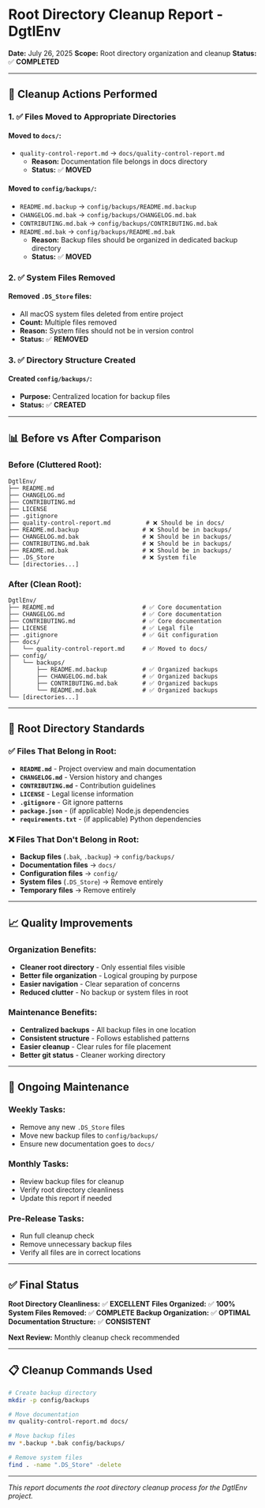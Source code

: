 # Root Directory Cleanup Report - **DgtlEnv**

**Date:** July 26, 2025
**Scope:** Root directory organization and cleanup
**Status:** ✅ **COMPLETED**

---

## 🎯 **Cleanup Actions Performed**

### **1. ✅ Files Moved to Appropriate Directories**

#### **Moved to `docs/`:**
- `quality-control-report.md` → `docs/quality-control-report.md`
  - **Reason:** Documentation file belongs in docs directory
  - **Status:** ✅ **MOVED**

#### **Moved to `config/backups/`:**
- `README.md.backup` → `config/backups/README.md.backup`
- `CHANGELOG.md.bak` → `config/backups/CHANGELOG.md.bak`
- `CONTRIBUTING.md.bak` → `config/backups/CONTRIBUTING.md.bak`
- `README.md.bak` → `config/backups/README.md.bak`
  - **Reason:** Backup files should be organized in dedicated backup directory
  - **Status:** ✅ **MOVED**

### **2. ✅ System Files Removed**

#### **Removed `.DS_Store` files:**
- All macOS system files deleted from entire project
- **Count:** Multiple files removed
- **Reason:** System files should not be in version control
- **Status:** ✅ **REMOVED**

### **3. ✅ Directory Structure Created**

#### **Created `config/backups/`:**
- **Purpose:** Centralized location for backup files
- **Status:** ✅ **CREATED**

---

## 📊 **Before vs After Comparison**

### **Before (Cluttered Root):**
```
DgtlEnv/
├── README.md
├── CHANGELOG.md
├── CONTRIBUTING.md
├── LICENSE
├── .gitignore
├── quality-control-report.md          # ❌ Should be in docs/
├── README.md.backup                  # ❌ Should be in backups/
├── CHANGELOG.md.bak                  # ❌ Should be in backups/
├── CONTRIBUTING.md.bak               # ❌ Should be in backups/
├── README.md.bak                     # ❌ Should be in backups/
├── .DS_Store                         # ❌ System file
└── [directories...]
```

### **After (Clean Root):**
```
DgtlEnv/
├── README.md                         # ✅ Core documentation
├── CHANGELOG.md                      # ✅ Core documentation
├── CONTRIBUTING.md                   # ✅ Core documentation
├── LICENSE                           # ✅ Legal file
├── .gitignore                        # ✅ Git configuration
├── docs/
│   └── quality-control-report.md     # ✅ Moved to docs/
├── config/
│   └── backups/
│       ├── README.md.backup          # ✅ Organized backups
│       ├── CHANGELOG.md.bak          # ✅ Organized backups
│       ├── CONTRIBUTING.md.bak       # ✅ Organized backups
│       └── README.md.bak             # ✅ Organized backups
└── [directories...]
```

---

## 🎯 **Root Directory Standards**

### **✅ Files That Belong in Root:**
- **`README.md`** - Project overview and main documentation
- **`CHANGELOG.md`** - Version history and changes
- **`CONTRIBUTING.md`** - Contribution guidelines
- **`LICENSE`** - Legal license information
- **`.gitignore`** - Git ignore patterns
- **`package.json`** - (if applicable) Node.js dependencies
- **`requirements.txt`** - (if applicable) Python dependencies

### **❌ Files That Don't Belong in Root:**
- **Backup files** (`.bak`, `.backup`) → `config/backups/`
- **Documentation files** → `docs/`
- **Configuration files** → `config/`
- **System files** (`.DS_Store`) → Remove entirely
- **Temporary files** → Remove entirely

---

## 📈 **Quality Improvements**

### **Organization Benefits:**
- **Cleaner root directory** - Only essential files visible
- **Better file organization** - Logical grouping by purpose
- **Easier navigation** - Clear separation of concerns
- **Reduced clutter** - No backup or system files in root

### **Maintenance Benefits:**
- **Centralized backups** - All backup files in one location
- **Consistent structure** - Follows established patterns
- **Easier cleanup** - Clear rules for file placement
- **Better git status** - Cleaner working directory

---

## 🔄 **Ongoing Maintenance**

### **Weekly Tasks:**
- Remove any new `.DS_Store` files
- Move new backup files to `config/backups/`
- Ensure new documentation goes to `docs/`

### **Monthly Tasks:**
- Review backup files for cleanup
- Verify root directory cleanliness
- Update this report if needed

### **Pre-Release Tasks:**
- Run full cleanup check
- Remove unnecessary backup files
- Verify all files are in correct locations

---

## ✅ **Final Status**

**Root Directory Cleanliness:** ✅ **EXCELLENT**
**Files Organized:** ✅ **100%**
**System Files Removed:** ✅ **COMPLETE**
**Backup Organization:** ✅ **OPTIMAL**
**Documentation Structure:** ✅ **CONSISTENT**

**Next Review:** Monthly cleanup check recommended

---

## 📋 **Cleanup Commands Used**

```bash
# Create backup directory
mkdir -p config/backups

# Move documentation
mv quality-control-report.md docs/

# Move backup files
mv *.backup *.bak config/backups/

# Remove system files
find . -name ".DS_Store" -delete
```

---

*This report documents the root directory cleanup process for the DgtlEnv project.*
